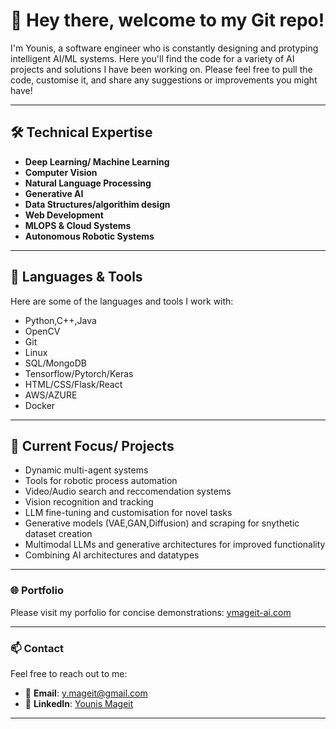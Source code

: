 # 👋 Hey there, welcome to my Git repo!

I'm Younis, a software engineer who is constantly designing and protyping intelligent AI/ML systems. Here you'll find the code for a variety of AI projects and solutions I have been working on. Please feel free to pull the code, customise it, and share any suggestions or improvements you might have!

---

## 🛠 Technical Expertise
- **Deep Learning/ Machine Learning**
- **Computer Vision**
- **Natural Language Processing**
- **Generative AI**
- **Data Structures/algorithim design**
- **Web Development**
- **MLOPS & Cloud Systems**
- **Autonomous Robotic Systems**
---

## 🔧 Languages & Tools
Here are some of the languages and tools I work with:

- Python,C++,Java
- OpenCV
- Git
- Linux
- SQL/MongoDB
- Tensorflow/Pytorch/Keras
- HTML/CSS/Flask/React
- AWS/AZURE
- Docker

---

## 🚀 Current Focus/ Projects
- Dynamic multi-agent systems
- Tools for robotic process automation
- Video/Audio search and reccomendation systems
- Vision recognition and tracking 
- LLM fine-tuning and customisation for novel tasks
- Generative models (VAE,GAN,Diffusion) and scraping for snythetic dataset creation
- Multimodal LLMs and generative architectures for improved functionality
- Combining AI architectures and datatypes
  
---

### 🌐 Portfolio
Please visit my porfolio for concise demonstrations:
[ymageit-ai.com](https://www.ymageit-ai.com/)

---

### 📫 Contact
Feel free to reach out to me:
- 📧 **Email**: [y.mageit@gmail.com](mailto:y.mageit@gmail.com)  
- 💼 **LinkedIn**: [Younis Mageit](https://www.linkedin.com/in/younis-mageit-1657a113a/)
---
